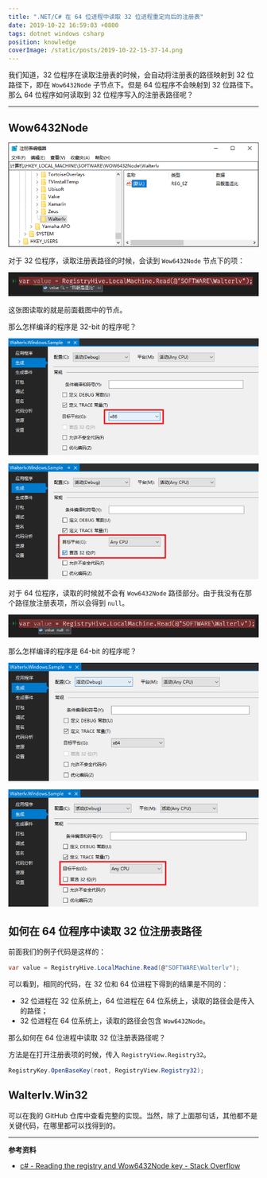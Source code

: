 ```yaml
---
title: ".NET/C# 在 64 位进程中读取 32 位进程重定向后的注册表"
date: 2019-10-22 16:59:03 +0800
tags: dotnet windows csharp
position: knowledge
coverImage: /static/posts/2019-10-22-15-37-14.png
---
```


我们知道，32 位程序在读取注册表的时候，会自动将注册表的路径映射到 32 位路径下，即在 `Wow6432Node` 子节点下。但是 64 位程序不会映射到 32 位路径下。那么 64 位程序如何读取到 32 位程序写入的注册表路径呢？

---

<div id="toc"></div>

## Wow6432Node

![Wow6432Node](/static/posts/2019-10-22-15-37-14.png)

对于 32 位程序，读取注册表路径的时候，会读到 `Wow6432Node` 节点下的项：

![32 位](/static/posts/2019-10-22-15-36-50.png)

这张图读取的就是前面截图中的节点。

那么怎样编译的程序是 32-bit 的程序呢？

![x86](/static/posts/2019-10-22-16-30-02.png)

![AnyCPU 32-bit preferred](/static/posts/2019-10-22-16-30-07.png)

对于 64 位程序，读取的时候就不会有 `Wow6432Node` 路径部分。由于我没有在那个路径放注册表项，所以会得到 `null`。

![null](/static/posts/2019-10-22-16-48-23.png)

那么怎样编译的程序是 64-bit 的程序呢？

![x64](/static/posts/2019-10-22-16-33-59.png)

![AnyCPU](/static/posts/2019-10-22-16-33-43.png)

## 如何在 64 位程序中读取 32 位注册表路径

前面我们的例子代码是这样的：

```csharp
var value = RegistryHive.LocalMachine.Read(@"SOFTWARE\Walterlv");
```

可以看到，相同的代码，在 32 位和 64 位进程下得到的结果是不同的：

- 32 位进程在 32 位系统上，64 位进程在 64 位系统上，读取的路径会是传入的路径；
- 32 位进程在 64 位系统上，读取的路径会包含 `Wow6432Node`。

那么如何在 64 位进程中读取 32 位注册表路径呢？

方法是在打开注册表项的时候，传入 `RegistryView.Registry32`。

```csharp
RegistryKey.OpenBaseKey(root, RegistryView.Registry32);
```

## Walterlv.Win32

可以在我的 GitHub 仓库中查看完整的实现。当然，除了上面那句话，其他都不是关键代码，在哪里都可以找得到的。

---

**参考资料**

- [c# - Reading the registry and Wow6432Node key - Stack Overflow](https://stackoverflow.com/a/2040103/6233938)

